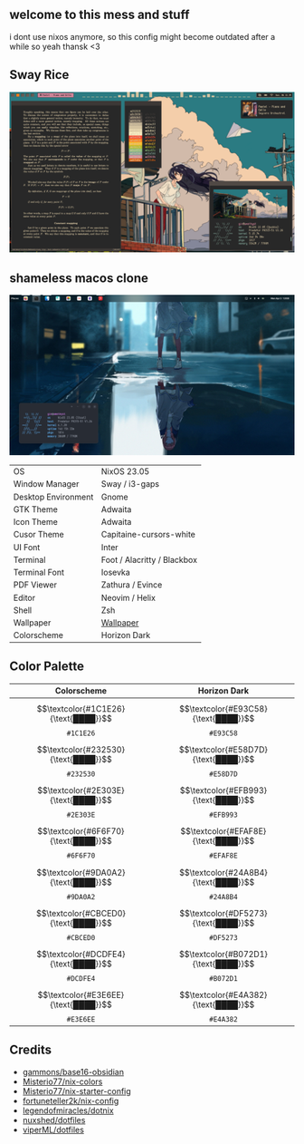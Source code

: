 ## welcome to this mess and stuff
i dont use nixos anymore, so this config might become outdated after a while so yeah
thansk <3

## Sway Rice
![sway rice](./assets/sway-rice.png "sway rice")

## shameless macos clone
![gnome rice](./assets/gnome-rice.png "gnome rice")

|                     |                                                                           |
| ------------------- | ------------------------------------------------------------------------- |
| OS                  | NixOS 23.05                                                               |
| Window Manager      | Sway / i3-gaps                                                            |
| Desktop Environment | Gnome                                                                     |
| GTK Theme           | Adwaita                                                  |
| Icon Theme          | Adwaita                                              |
| Cusor Theme         | Capitaine-cursors-white                                         |
| UI Font             | Inter                                          |
| Terminal            | Foot / Alacritty / Blackbox                                               |
| Terminal Font       | Iosevka                                          |
| PDF Viewer          | Zathura / Evince                                                          |
| Editor              | Neovim / Helix                                                            |
| Shell               | Zsh                                                                       |
| Wallpaper           | [Wallpaper](./assets/wallpaper.png)                                       |
| Colorscheme         | Horizon Dark                                                |

## Color Palette
|                    Colorscheme                       |              Horizon Dark               |
|:----------------------------------------------------:|:-----------------------------------------------------:|
| $$\textcolor{#1C1E26}{\text{████}}$$ `#1C1E26` |  $$\textcolor{#E93C58}{\text{████}}$$ `#E93C58` |
| $$\textcolor{#232530}{\text{████}}$$ `#232530` |  $$\textcolor{#E58D7D}{\text{████}}$$ `#E58D7D` |
| $$\textcolor{#2E303E}{\text{████}}$$ `#2E303E` |  $$\textcolor{#EFB993}{\text{████}}$$ `#EFB993` |
| $$\textcolor{#6F6F70}{\text{████}}$$ `#6F6F70` |  $$\textcolor{#EFAF8E}{\text{████}}$$ `#EFAF8E` |
| $$\textcolor{#9DA0A2}{\text{████}}$$ `#9DA0A2` |  $$\textcolor{#24A8B4}{\text{████}}$$ `#24A8B4` |
| $$\textcolor{#CBCED0}{\text{████}}$$ `#CBCED0` |  $$\textcolor{#DF5273}{\text{████}}$$ `#DF5273` |
| $$\textcolor{#DCDFE4}{\text{████}}$$ `#DCDFE4` |  $$\textcolor{#B072D1}{\text{████}}$$ `#B072D1` |
| $$\textcolor{#E3E6EE}{\text{████}}$$ `#E3E6EE` |  $$\textcolor{#E4A382}{\text{████}}$$ `#E4A382` |

## Credits
- [gammons/base16-obsidian](https://github.com/gammons/base16-obsidian)
- [Misterio77/nix-colors](https://github.com/Misterio77/nix-colors)
- [Misterio77/nix-starter-config](https://github.com/Misterio77/nix-starter-config/blob/minimal/configuration.nix)
- [fortuneteller2k/nix-config](https://github.com/fortuneteller2k/nix-config)
- [legendofmiracles/dotnix](https://github.com/legendofmiracles/dotnix)
- [nuxshed/dotfiles](https://github.com/nuxshed/dotfiles)
- [viperML/dotfiles](https://github.com/viperML/dotfiles)
